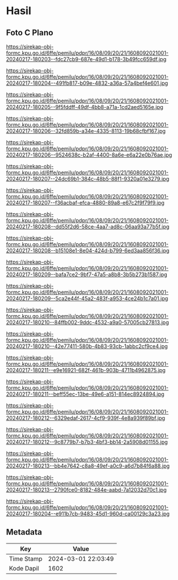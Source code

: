 # Hasil

## Foto C Plano

https://sirekap-obj-formc.kpu.go.id/6ffe/pemilu/pdpr/16/08/09/20/21/1608092021001-20240217-180203--fdc27cb9-687e-49d1-b178-3b49fcc659df.jpg

https://sirekap-obj-formc.kpu.go.id/6ffe/pemilu/pdpr/16/08/09/20/21/1608092021001-20240217-180204--491fb817-b09e-4832-a36a-57a4bef4e601.jpg

https://sirekap-obj-formc.kpu.go.id/6ffe/pemilu/pdpr/16/08/09/20/21/1608092021001-20240217-180205--9f5fddff-49df-4bb8-a71a-1cd2aed5165e.jpg

https://sirekap-obj-formc.kpu.go.id/6ffe/pemilu/pdpr/16/08/09/20/21/1608092021001-20240217-180206--32fd859b-a34e-4335-8113-19b68cfbf167.jpg

https://sirekap-obj-formc.kpu.go.id/6ffe/pemilu/pdpr/16/08/09/20/21/1608092021001-20240217-180206--9524638c-b2af-4400-8a6e-e6a22e0b76ae.jpg

https://sirekap-obj-formc.kpu.go.id/6ffe/pemilu/pdpr/16/08/09/20/21/1608092021001-20240217-180207--24dc69b1-384c-48b5-88f1-9320a01e3279.jpg

https://sirekap-obj-formc.kpu.go.id/6ffe/pemilu/pdpr/16/08/09/20/21/1608092021001-20240217-180207--f36acbaf-efca-4880-89a8-e67c2f9f79f9.jpg

https://sirekap-obj-formc.kpu.go.id/6ffe/pemilu/pdpr/16/08/09/20/21/1608092021001-20240217-180208--dd55f2d6-58ce-4aa7-ad8c-06aa93a77b5f.jpg

https://sirekap-obj-formc.kpu.go.id/6ffe/pemilu/pdpr/16/08/09/20/21/1608092021001-20240217-180208--b15108e1-8e04-424d-b799-6ed3aa856f36.jpg

https://sirekap-obj-formc.kpu.go.id/6ffe/pemilu/pdpr/16/08/09/20/21/1608092021001-20240217-180209--bafa7ce2-9bf7-47a5-a8b8-3b5b273b1587.jpg

https://sirekap-obj-formc.kpu.go.id/6ffe/pemilu/pdpr/16/08/09/20/21/1608092021001-20240217-180209--5ca2e44f-45a2-483f-a953-4ce24b1c7a01.jpg

https://sirekap-obj-formc.kpu.go.id/6ffe/pemilu/pdpr/16/08/09/20/21/1608092021001-20240217-180210--84ffb002-9ddc-4532-a9a0-57005cb27813.jpg

https://sirekap-obj-formc.kpu.go.id/6ffe/pemilu/pdpr/16/08/09/20/21/1608092021001-20240217-180210--42e77411-580b-4b83-93cb-1abbc2cf9ce4.jpg

https://sirekap-obj-formc.kpu.go.id/6ffe/pemilu/pdpr/16/08/09/20/21/1608092021001-20240217-180211--e9e16921-682f-461b-903b-4711b4962875.jpg

https://sirekap-obj-formc.kpu.go.id/6ffe/pemilu/pdpr/16/08/09/20/21/1608092021001-20240217-180211--beff55ec-13be-49e6-a151-814ec8924894.jpg

https://sirekap-obj-formc.kpu.go.id/6ffe/pemilu/pdpr/16/08/09/20/21/1608092021001-20240217-180212--6329edaf-2617-4cf9-939f-4e8a939f89bf.jpg

https://sirekap-obj-formc.kpu.go.id/6ffe/pemilu/pdpr/16/08/09/20/21/1608092021001-20240217-180212--9c8779b7-b7b3-4bf3-bb14-2a5908d01155.jpg

https://sirekap-obj-formc.kpu.go.id/6ffe/pemilu/pdpr/16/08/09/20/21/1608092021001-20240217-180213--bb4e7642-c8a8-49ef-a0c9-a6d7b84f6a88.jpg

https://sirekap-obj-formc.kpu.go.id/6ffe/pemilu/pdpr/16/08/09/20/21/1608092021001-20240217-180213--2790fce0-8182-484e-aabd-7a12032d70c1.jpg

https://sirekap-obj-formc.kpu.go.id/6ffe/pemilu/pdpr/16/08/09/20/21/1608092021001-20240217-180204--e911b7cb-9483-45d1-960d-ca00129c3a23.jpg


## Metadata

| Key        | Value               |
| ---------- | ------------------- |
| Time Stamp | 2024-03-01 22:03:49 |
| Kode Dapil | 1602                |



